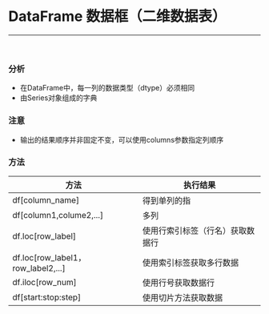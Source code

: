 # DataFrame  数据框（二维数据表）

------

<br>


### 分析
- 在DataFrame中，每一列的数据类型（dtype）必须相同
- 由Series对象组成的字典

### 注意
- 输出的结果顺序并非固定不变，可以使用columns参数指定列顺序


### 方法
| 方法                                | 执行结果             |
|-----------------------------------|------------------|
| df[column_name]                   | 得到单列的指           |
| df[column1,colume2,...]           | 多列               |
| df.loc[row_label]                 | 使用行索引标签（行名）获取数据行 |
| df.loc[row_label1，row_label2,...] | 使用索引标签获取多行数据     |
| df.iloc[row_num]                  | 使用行号获取数据行        |    
| df[start:stop:step]               | 使用切片方法获取数据       |



